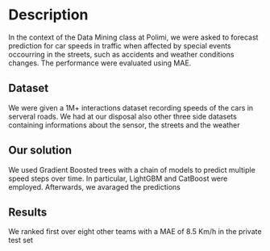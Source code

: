 # Description
In the context of the Data Mining class at Polimi, we were asked to forecast prediction for car speeds in traffic when affected by special events occourring in the streets, such as accidents and weather conditions changes. The performance were evaluated using MAE.

## Dataset
We were given a 1M+ interactions dataset recording speeds of the cars in serveral roads. We had at our disposal also other three side datasets containing informations about the sensor, the streets and the weather

## Our solution
We used Gradient Boosted trees with a chain of models to predict multiple speed steps over time. In particular, LightGBM and CatBoost were employed. Afterwards, we avaraged the predictions

## Results
We ranked first over eight other teams with a MAE of 8.5 Km/h in the private test set
